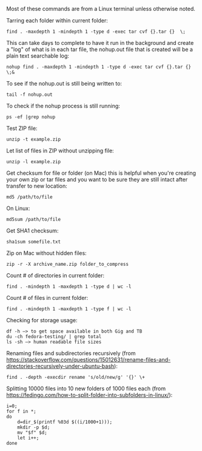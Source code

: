 Most of these commands are from a Linux terminal unless otherwise noted.

Tarring each folder within current folder:

    find . -maxdepth 1 -mindepth 1 -type d -exec tar cvf {}.tar {}  \;

This can take days to complete to have it run in the background and create a "log" of what is in each tar file, the nohup.out file that is created will be a plain text searchable log:

    nohup find . -maxdepth 1 -mindepth 1 -type d -exec tar cvf {}.tar {}  \;&

To see if the nohup.out is still being written to:

    tail -f nohup.out

To check if the nohup process is still running:

    ps -ef |grep nohup 
    
Test ZIP file:

    unzip -t example.zip
    
Let list of files in ZIP without unzipping file:

    unzip -l example.zip

Get checksum for file or folder (on Mac) this is helpful when you're creating your own zip or tar files and you want to be sure they are still intact after transfer to new location:

    md5 /path/to/file

On Linux:

    md5sum /path/to/file
    
Get SHA1 checksum:

    sha1sum somefile.txt

Zip on Mac without hidden files:

    zip -r -X archive_name.zip folder_to_compress

Count # of directories in current folder:
 
    find . -mindepth 1 -maxdepth 1 -type d | wc -l

Count # of files in current folder:

    find . -mindepth 1 -maxdepth 1 -type f | wc -l
    
Checking for storage usage:

    df -h —> to get space available in both Gig and TB
    du -ch fedora-testing/ | grep total
    ls -sh —> human readable file sizes
    
Renaming files and subdirectories recursively (from https://stackoverflow.com/questions/15012631/rename-files-and-directories-recursively-under-ubuntu-bash):
    
    find . -depth -execdir rename 's/old/new/g' '{}' \+ 
    
Splitting 10000 files into 10 new folders of 1000 files each (from https://fedingo.com/how-to-split-folder-into-subfolders-in-linux/):

    i=0; 
    for f in *; 
    do 
        d=dir_$(printf %03d $((i/1000+1))); 
        mkdir -p $d; 
        mv "$f" $d; 
        let i++; 
    done
